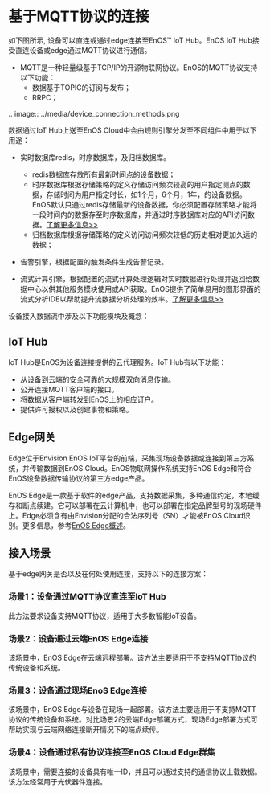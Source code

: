 # 基于MQTT协议的连接

如下图所示, 设备可以直连或通过edge连接至EnOS™ IoT Hub。EnOS IoT Hub接受直连设备或edge通过MQTT协议进行通信。

- MQTT是一种轻量级基于TCP/IP的开源物联网协议。EnOS的MQTT协议支持以下功能：
  - 数据基于TOPIC的订阅与发布；
  - RRPC；

.. image:: ../media/device_connection_methods.png


数据通过IoT Hub上送至EnOS Cloud中会由规则引擎分发至不同组件中用于以下用途：

- 实时数据库redis，时序数据库，及归档数据库。
  - redis数据库存放所有最新时间点的设备数据；
  - 时序数据库根据存储策略的定义存储访问频次较高的用户指定测点的数据，存储时间为用户指定时长，如1个月，6个月，1年，的设备数据。EnOS默认只通过redis存储最新的设备数据，你必须配置存储策略才能将一段时间内的数据存至时序数据库，并通过时序数据库对应的API访问数据。[了解更多信息>>](/docs/data-asset/zh_CN/2.0.9/learn/storage_policy_overview)
  - 归档数据库根据存储策略的定义访问访问频次较低的历史相对更加久远的数据；

- 告警引擎，根据配置的触发条件生成告警记录。

- 流式计算引擎，根据配置的流式计算处理逻辑对实时数据进行处理并返回给数据中心以供其他服务模块使用或API获取。EnOS提供了简单易用的图形界面的流式分析IDE以帮助提升流数据分析处理的效率。[了解更多信息>>](/docs/data-asset/zh_CN/2.0.9/learn/index)

设备接入数据流中涉及以下功能模块及概念：

## IoT Hub<iothub>

IoT Hub是EnOS为设备连接提供的云代理服务。IoT Hub有以下功能：
- 从设备到云端的安全可靠的大规模双向消息传输。
- 公开连接MQTT客户端的接口。
- 将数据从客户端转发到EnOS上的相应订户。
- 提供许可授权以及创建事物和策略。

## Edge网关<edge>

Edge位于Envision EnOS IoT平台的前端，采集现场设备数据或连接到第三方系统，并传输数据到EnOS Cloud。EnOS物联网操作系统支持EnOS Edge和符合EnOS设备数据传输协议的第三方edge产品。

EnOS Edge是一款基于软件的edge产品，支持数据采集，多种通信约定，本地缓存和断点续建。它可以部署在云计算机中，也可以部署在指定品牌型号的现场硬件上。Edge必须含有由Envision分配的合法序列号（SN）才能被EnOS Cloud识别。更多信息，参考[EnOS Edge概述](/docs/enos-edge/zh_CN/2.0.9/edge_overview.html)。

## 接入场景<scenarios>

基于edge网关是否以及在何处使用连接，支持以下的连接方案：

### 场景1：设备通过MQTT协议直连至IoT Hub

此方法要求设备支持MQTT协议，适用于大多数智能IoT设备。

### 场景2：设备通过云端EnOS Edge连接

该场景中，EnOS Edge在云端远程部署。该方法主要适用于不支持MQTT协议的传统设备和系统。

### 场景3：设备通过现场EnoS Edge连接

该场景中，EnOS Edge与设备在现场一起部署。该方法主要适用于不支持MQTT协议的传统设备和系统。对比场景2的云端Edge部署方式，现场Edge部署方式可帮助实现与云端网络连接断开情况下的端点续传。

### 场景4：设备通过私有协议连接至EnOS Cloud Edge群集

该场景中，需要连接的设备具有唯一ID，并且可以通过支持的通信协议上载数据。该方法经常用于光伏器件连接。
